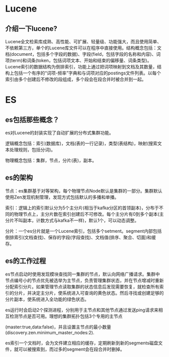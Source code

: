 # Lucene

## 介绍一下lucene?

Lucene全文检索库成熟、高性能、可扩展、轻量级、功能强大，而且使用简单、不依赖第三方，单个的Lucene库文件可以在程序中直接使用。结构概念包括：文档(document，包括多个字段的数据)、字段(field，包括字段的名称和内容)、词项(term)和词条(token，包括词项文本、开始和结束的偏移量、词条类型)。Lucene索引的数据结构为倒排索引，功能上通过把词项映射到文档及其数量，结构上包括一个有序的“词项-频率”字典和与词项对应的postings文件列表。以每个索引由多个创建后不修改的段组成，多个段会在段合并时被合并到一起。

# ES

## es包括那些概念？

es对Lucene的封装实现了自动扩展的分布式集群功能。

逻辑概念包括：索引(数据库)，文档(表的一行记录)，类型(表结构)，映射(搜索文本处理规则，包括分词)。

物理概念包括：集群，节点，分片(表)，副本。

## es的架构

节点：es集群基于对等架构，每个物理节点Node默认是集群的一部分。集群默认使用Zen发现机制管理，发现方式包括默认的多播和单播。

索引：逻辑上的索引默认分为5个主分片(相当于kafka分区的首领副本)，分布于不同的物理节点上，主分片数在索引创建后不可修改。每个主分片有0到多个副本(主分片不叫副本，计数方式与kafka不一样)，默认1个，可以动态调整。

分片：一个es分片就是一个Lucene索引，包括多个setment。segment内部包括倒排索引(文档查找)、保存的字段(字段查找)、文档值(排序、聚合、切面)和缓存。

## es的工作过程

es节点启动时使用发现模块查找同一集群的节点，默认向网络广播请求。集群中节点编号小的节点优先被选举为主节点，负责管理集群状态，并在节点增减时重新分配索引分片。如果管理节点读取集群的状态信息后发现需要恢复，就检查所有索引的分片，并决定主分片，使系统进入可查询的黄色状态。然后寻找或创建足够的分片副本，使系统进入全功能的绿色状态。

es运行时会启动2个探测进程，分别用于主节点和其他节点通过发送ping请求来相互检测节点是否可用。理想的集群拓扑包括3个专用的主节点

(master:true,data:false)，并且设置主节点的最小数量(discovery.zen.minimum_master_nodes:2).

es索引一个文档时，会为文件建立相应的缓存，定期刷新到新的segments磁盘文件，就可以被搜索到，而过多的segment会在段合并时删掉。

